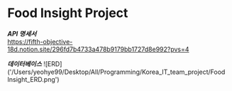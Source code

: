 # Food Insight Project

  
***API 명세서***  
https://fifth-objective-18d.notion.site/296fd7b4733a478b9179bb1727d8e992?pvs=4

***데이터베이스***
![ERD]('/Users/yeohye99/Desktop/All/Programming/Korea_IT_team_project/Food Insight_ERD.png')

